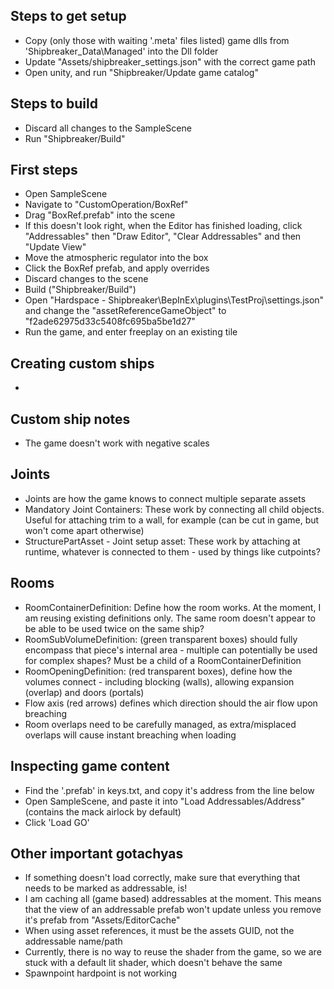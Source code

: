 ## Steps to get setup
* Copy (only those with waiting '.meta' files listed) game dlls from 'Shipbreaker_Data\Managed' into the Dll folder
* Update "Assets/shipbreaker_settings.json" with the correct game path
* Open unity, and run "Shipbreaker/Update game catalog"

## Steps to build
* Discard all changes to the SampleScene
* Run "Shipbreaker/Build"

## First steps
* Open SampleScene
* Navigate to "CustomOperation/BoxRef"
* Drag "BoxRef.prefab" into the scene
 * If this doesn't look right, when the Editor has finished loading, click "Addressables" then "Draw Editor", "Clear Addressables" and then "Update View" 
* Move the atmospheric regulator into the box
* Click the BoxRef prefab, and apply overrides
* Discard changes to the scene
* Build ("Shipbreaker/Build")
* Open "Hardspace - Shipbreaker\BepInEx\plugins\TestProj\settings.json" and change the "assetReferenceGameObject" to "f2ade62975d33c5408fc695ba5be1d27"
* Run the game, and enter freeplay on an existing tile

## Creating custom ships
* 

## Custom ship notes
* The game doesn't work with negative scales

## Joints
* Joints are how the game knows to connect multiple separate assets
* Mandatory Joint Containers: These work by connecting all child objects. Useful for attaching trim to a wall, for example (can be cut in game, but won't come apart otherwise)
* StructurePartAsset - Joint setup asset: These work by attaching at runtime, whatever is connected to them - used by things like cutpoints?

## Rooms
* RoomContainerDefinition: Define how the room works. At the moment, I am reusing existing definitions only. The same room doesn't appear to be able to be used twice on the same ship?
* RoomSubVolumeDefinition: (green transparent boxes) should fully encompass that piece's internal area - multiple can potentially be used for complex shapes? Must be a child of a RoomContainerDefinition
* RoomOpeningDefinition: (red transparent boxes), define how the volumes connect - including blocking (walls), allowing expansion (overlap) and doors (portals)
 * Flow axis (red arrows) defines which direction should the air flow upon breaching
* Room overlaps need to be carefully managed, as extra/misplaced overlaps will cause instant breaching when loading

## Inspecting game content
* Find the '.prefab' in keys.txt, and copy it's address from the line below
* Open SampleScene, and paste it into "Load Addressables/Address" (contains the mack airlock by default)
* Click 'Load GO'

## Other important gotachyas
* If something doesn't load correctly, make sure that everything that needs to be marked as addressable, is!
* I am caching all (game based) addressables at the moment. This means that the view of an addressable prefab won't update unless you remove it's prefab from "Assets/EditorCache"
* When using asset references, it must be the assets GUID, not the addressable name/path
* Currently, there is no way to reuse the shader from the game, so we are stuck with a default lit shader, which doesn't behave the same
* Spawnpoint hardpoint is not working